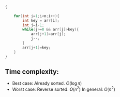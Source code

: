 ```cpp
{
    
    for(int i=1;i<n;i++){
        int key = arr[i];
        int j=i-1;
        while(j>=0 && arr[j]>key){
            arr[j+1]=arr[j];
            j--;
        }
        arr[j+1]=key;
    }
}
```

## Time complexity:
- Best case: Already sorted. $O(\log{n})$
- Worst case: Reverse sorted. $O(n^2)$
In general: $O(n^2)$